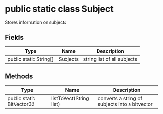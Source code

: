 # public static class Subject
<!--'></!-->

Stores information on subjects

## Fields

| Type | Name | Description |
|---|---|---|
|public static String[]|Subjects| string list of all subjects|

## Methods

|Type | Name| Description|
|---|---|---
|public static BitVector32|listToVect(String list)| converts a string of subjects into a bitvector|

